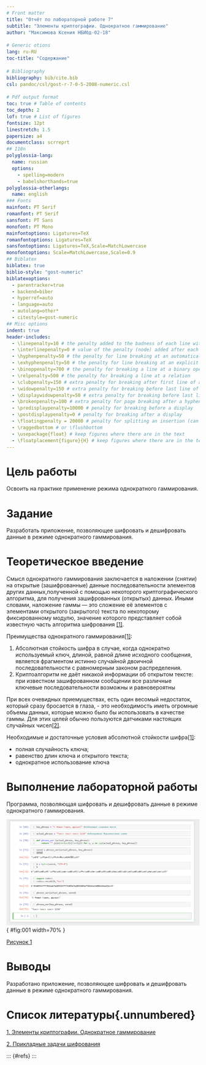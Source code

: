 ```yaml
---
# Front matter
title: "Отчёт по лабораторной работе 7"
subtitle: "Элементы криптографии. Однократное гаммирование"
author: "Максимова Ксения НБИбд-02-18"

# Generic otions
lang: ru-RU
toc-title: "Содержание"

# Bibliography
bibliography: bib/cite.bib
csl: pandoc/csl/gost-r-7-0-5-2008-numeric.csl

# Pdf output format
toc: true # Table of contents
toc_depth: 2
lof: true # List of figures
fontsize: 12pt
linestretch: 1.5
papersize: a4
documentclass: scrreprt
## I18n
polyglossia-lang:
  name: russian
  options:
	- spelling=modern
	- babelshorthands=true
polyglossia-otherlangs:
  name: english
### Fonts
mainfont: PT Serif
romanfont: PT Serif
sansfont: PT Sans
monofont: PT Mono
mainfontoptions: Ligatures=TeX
romanfontoptions: Ligatures=TeX
sansfontoptions: Ligatures=TeX,Scale=MatchLowercase
monofontoptions: Scale=MatchLowercase,Scale=0.9
## Biblatex
biblatex: true
biblio-style: "gost-numeric"
biblatexoptions:
  - parentracker=true
  - backend=biber
  - hyperref=auto
  - language=auto
  - autolang=other*
  - citestyle=gost-numeric
## Misc options
indent: true
header-includes:
  - \linepenalty=10 # the penalty added to the badness of each line within a paragraph (no associated penalty node) Increasing the value makes tex try to have fewer lines in the paragraph.
  - \interlinepenalty=0 # value of the penalty (node) added after each line of a paragraph.
  - \hyphenpenalty=50 # the penalty for line breaking at an automatically inserted hyphen
  - \exhyphenpenalty=50 # the penalty for line breaking at an explicit hyphen
  - \binoppenalty=700 # the penalty for breaking a line at a binary operator
  - \relpenalty=500 # the penalty for breaking a line at a relation
  - \clubpenalty=150 # extra penalty for breaking after first line of a paragraph
  - \widowpenalty=150 # extra penalty for breaking before last line of a paragraph
  - \displaywidowpenalty=50 # extra penalty for breaking before last line before a display math
  - \brokenpenalty=100 # extra penalty for page breaking after a hyphenated line
  - \predisplaypenalty=10000 # penalty for breaking before a display
  - \postdisplaypenalty=0 # penalty for breaking after a display
  - \floatingpenalty = 20000 # penalty for splitting an insertion (can only be split footnote in standard LaTeX)
  - \raggedbottom # or \flushbottom
  - \usepackage{float} # keep figures where there are in the text
  - \floatplacement{figure}{H} # keep figures where there are in the text
---
```


# Цель работы

Освоить на практике применение режима однократного гаммирования.

# Задание

Разработать приложение, позволяющее шифровать и дешифровать данные в режиме однократного гаммирования.

# Теоретическое введение

Смысл однократного гаммирования заключается в наложении (снятии) на открытые (зашифрованные) данные
последовательности элементов других данных,полученной с помощью некоторого криптографического алгоритма, 
для получения зашифрованных (открытых) данных. Иными словами, наложение
гаммы — это сложение её элементов с элементами открытого (закрытого)
текста по некоторому фиксированному модулю, 
значение которого представляет собой известную часть алгоритма шифрования [[1]](https://esystem.rudn.ru/pluginfile.php/1198312/mod_resource/content/2/007-lab_crypto-gamma.pdf).

Преимущества однократного гаммирования[[1]](https://esystem.rudn.ru/pluginfile.php/1198312/mod_resource/content/2/007-lab_crypto-gamma.pdf):
1. Абсолютная стойкость шифра в случае, когда однократно используемый ключ, длиной, равной длине исходного сообщения,
является фрагментом истинно случайной двоичной последовательности с равномерным законом распределения. 
2. Криптоалгоритм не даёт никакой информации об открытом тексте: при известном зашифрованном сообщении
все различные ключевые последовательности возможны и равновероятны

При всех очевидных приемуществах, есть один весомый недостаток, который сразу бросается в глаза, - это необходимость иметь огромные объемы данных, 
которые можно было бы использовать в качестве гаммы. Для этих целей обычно пользуются датчиками настоящих случайных чисел[[2]](https://bugtraq.ru/library/books/crypto/chapter7/). 
 
Необходимые и достаточные условия абсолютной стойкости шифра[[1]](https://esystem.rudn.ru/pluginfile.php/1198312/mod_resource/content/2/007-lab_crypto-gamma.pdf):
- полная случайность ключа;
- равенство длин ключа и открытого текста;
- однократное использование ключа

# Выполнение лабораторной работы

Программа, позволяющая шифровать и дешифровать данные в режиме однократного гаммирования.

![Рис 1.Код программы](image/1.png){ #fig:001 width=70% }

[Рисунок 1](image/1.png)

# Выводы

Разработано приложение, позволяющее шифровать и дешифровать данные в режиме однократного гаммирования.

# Список литературы{.unnumbered}

[1. Элементы криптографии. Однократное гаммирование](https://esystem.rudn.ru/pluginfile.php/1198312/mod_resource/content/2/007-lab_crypto-gamma.pdf)

[2. Прикладные задачи шифрования](https://bugtraq.ru/library/books/crypto/chapter7/)

::: {#refs}
:::
